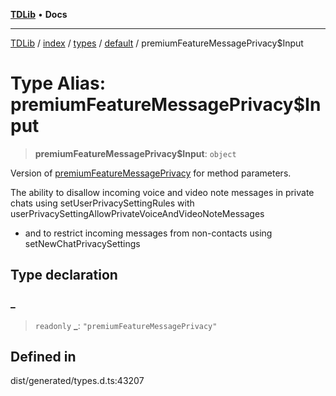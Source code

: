 [**TDLib**](../../../../../../README.md) • **Docs**

***

[TDLib](../../../../../../modules.md) / [index](../../../../../README.md) / [types](../../../README.md) / [default](../README.md) / premiumFeatureMessagePrivacy$Input

# Type Alias: premiumFeatureMessagePrivacy$Input

> **premiumFeatureMessagePrivacy$Input**: `object`

Version of [premiumFeatureMessagePrivacy](premiumFeatureMessagePrivacy.md) for method parameters.

The ability to disallow incoming voice and video note messages in private chats using setUserPrivacySettingRules with userPrivacySettingAllowPrivateVoiceAndVideoNoteMessages

- and to restrict incoming messages from non-contacts using setNewChatPrivacySettings

## Type declaration

### \_

> `readonly` **\_**: `"premiumFeatureMessagePrivacy"`

## Defined in

dist/generated/types.d.ts:43207
